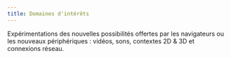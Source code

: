 ```yaml
---
title: Domaines d'intérêts
---
```

Expérimentations des nouvelles possibilités offertes par les navigateurs ou les nouveaux périphériques : vidéos, sons, contextes 2D & 3D et connexions réseau.